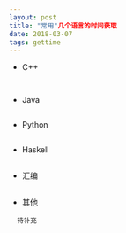 ```yaml
---
layout: post
title: "常用"几个语言的时间获取
date: 2018-03-07
tags: gettime
---
```


* C++
```


```

* Java
```

```

* Python
```

```

* Haskell
```

```

* 汇编
```

```

* 其他
```
  待补充


```
